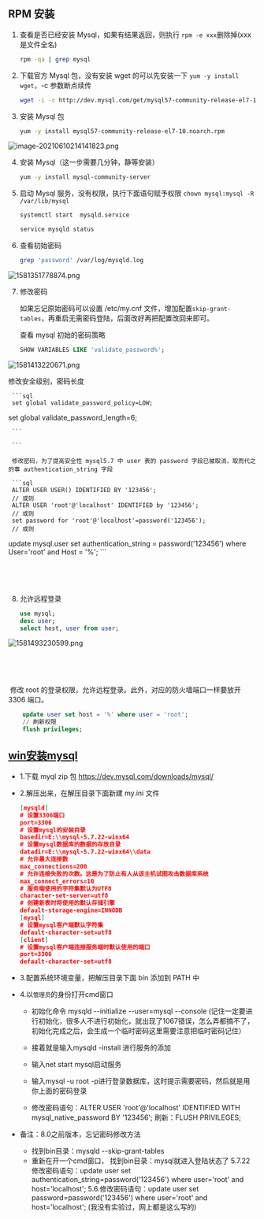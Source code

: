 ## RPM 安装

1. 查看是否已经安装 Mysql，如果有结果返回，则执行 `rpm -e xxx`删除掉(xxx 是文件全名)

   ```sh {1}
   rpm -qa | grep mysql
   ```


  2. 下载官方 Mysql 包，没有安装 wget 的可以先安装一下 `yum -y install wget`，-c 参数断点续传

     ```sh
     wget -i -c http://dev.mysql.com/get/mysql57-community-release-el7-10.noarch.rpm
     ```

  3. 安装 Mysql 包

     ```sh
     yum -y install mysql57-community-release-el7-10.noarch.rpm
     ```

![image-20210610214141823.png](https://gitee.com/linqin07/pic/raw/master/image-20210610214141823.png)

4. 安装 Mysql（这一步需要几分钟，静等安装）

   ```sh
   yum -y install mysql-community-server
   ```

5. 启动 Mysql 服务，没有权限，执行下面语句赋予权限 `chown mysql:mysql -R /var/lib/mysql`

   ```sh
   systemctl start  mysqld.service
   ```

   ```sh
   service mysqld status
   ```

  6. 查看初始密码

     ```sh
     grep 'password' /var/log/mysqld.log
     ```

![1581351778874.png](https://gitee.com/linqin07/pic/raw/master/1581351778874.png)

  7. 修改密码

     如果忘记原始密码可以设置 /etc/my.cnf 文件，增加配置`skip-grant-tables`，再重启无需密码登陆，后面改好再把配置改回来即可。

     查看 mysql 初始的密码策略
     
     ```sql
     SHOW VARIABLES LIKE 'validate_password%'; 
     ```

![1581413220671.png](https://gitee.com/linqin07/pic/raw/master/1581413220671.png)
     

 修改安全级别，密码长度
     	
     
     ```sql
     set global validate_password_policy=LOW;
set global validate_password_length=6;

     ```
    
     ```
    
     修改密码，为了提高安全性 mysql5.7 中 user 表的 password 字段已被取消，取而代之的事 authentication_string 字段
     
     ```sql
     ALTER USER USER() IDENTIFIED BY '123456';
     // 或则
     ALTER USER 'root'@'localhost' IDENTIFIED by '123456';
     // 或则
     set password for 'root'@'localhost'=password('123456');
     // 或则
update  mysql.user set authentication_string = password('123456') where User='root' and Host = '%';
     ```
     
     


​	

​	

   8. 允许远程登录

      ```sql
      use mysql;
      desc user;
      select host, user from user;
      ```

![1581493230599.png](https://gitee.com/linqin07/pic/raw/master/1581493230599.png)

​	

​	

​       修改 root 的登录权限，允许远程登录。此外，对应的防火墙端口一样要放开 3306 端口。

```sql
    update user set host = '%' where user = 'root';
    // 刷新权限
    flush privileges;
```





## [win安装mysql](https://blog.csdn.net/qq_41848006/article/details/88295973)<Badge text="转载"/>

- 1.下载 myql zip 包
  https://dev.mysql.com/downloads/mysql/

- 2.解压出来，在解压目录下面新建 my.ini 文件

  ```json
  [mysqld]
  # 设置3306端口
  port=3306
  # 设置mysql的安装目录
  basedir=E:\\mysql-5.7.22-winx64
  # 设置mysql数据库的数据的存放目录
  datadir=E:\\mysql-5.7.22-winx64\\data
  # 允许最大连接数
  max_connections=200
  # 允许连接失败的次数。这是为了防止有人从该主机试图攻击数据库系统
  max_connect_errors=10
  # 服务端使用的字符集默认为UTF8
  character-set-server=utf8
  # 创建新表时将使用的默认存储引擎
  default-storage-engine=INNODB
  [mysql]
  # 设置mysql客户端默认字符集
  default-character-set=utf8
  [client]
  # 设置mysql客户端连接服务端时默认使用的端口
  port=3306
  default-character-set=utf8
  ```

- 3.配置系统环境变量，把解压目录下面 bin 添加到 PATH 中

- 4.以`管理员`的身份打开cmd窗口

  - 初始化命令 mysqld --initialize --user=mysql --console (记住一定要进行初始化，很多人不进行初始化，就出现了1067错误，怎么弄都搞不了，初始化完成之后，会生成一个临时密码这里需要注意把临时密码记住）

  - 接着就是输入mysqld -install 进行服务的添加

  - 输入net start mysql启动服务

  -  输入mysql -u root -p进行登录数据库，这时提示需要密码，然后就是用你上面的密码登录

  - 修改密码语句：ALTER USER 'root'@'localhost' IDENTIFIED WITH mysql_native_password BY '123456';
    刷新：FLUSH PRIVILEGES;

    

- 备注：8.0之前版本，忘记密码修改方法

  -  找到bin目录：mysqld --skip-grant-tables
  - 重新在开一个cmd窗口， 找到bin目录：mysql就进入登陆状态了
    5.7.22修改密码语句：update user set authentication_string=password('123456') where user='root' and host='localhost';
    5.6.修改密码语句：update user set password=password('123456') where user='root' and host='localhost';  (我没有实验过，网上都是这么写的)

